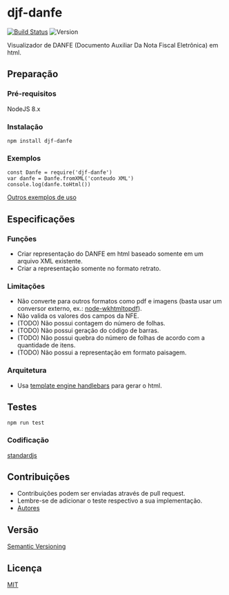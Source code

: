# djf-danfe
[![Build Status](https://travis-ci.org/djalmaoliveira/djf-danfe.svg?branch=master)](https://travis-ci.org/djalmaoliveira/djf-danfe) ![Version](https://img.shields.io/npm/v/djf-danfe.svg)

Visualizador de DANFE (Documento Auxiliar Da Nota Fiscal Eletrônica) em html.

## Preparação

### Pré-requisitos

NodeJS 8.x

### Instalação

```
npm install djf-danfe
```

### Exemplos

```
const Danfe = require('djf-danfe')
var danfe = Danfe.fromXML('conteudo XML')
console.log(danfe.toHtml())
```

[Outros exemplos de uso](https://github.com/djalmaoliveira/djf-danfe/tree/master/test/index.js)


## Especificações

### Funções

* Criar representação do DANFE em html baseado somente em um arquivo XML existente.
* Criar a representação somente no formato retrato.

### Limitações

* Não converte para outros formatos como pdf e imagens (basta usar um conversor externo, ex.: [node-wkhtmltopdf](https://github.com/devongovett/node-wkhtmltopdf)).
* Não valida os valores dos campos da NFE.
* (TODO) Não possui contagem do número de folhas.
* (TODO) Não possui geração do código de barras.
* (TODO) Não possui quebra do número de folhas de acordo com a quantidade de itens.
* (TODO) Não possui a representação em formato paisagem.

### Arquitetura

* Usa [template engine handlebars](https://github.com/wycats/handlebars.js) para gerar o html.

## Testes

```
npm run test
```

### Codificação

[standardjs](https://standardjs.com/rules.html)


## Contribuições

* Contribuições podem ser enviadas através de pull request.
* Lembre-se de adicionar o teste respectivo a sua implementação.
* [Autores](https://github.com/djalmaoliveira/djf-danfe/contributors)

## Versão

[Semantic Versioning](http://semver.org/)


## Licença

[MIT](https://github.com/djalmaoliveira/djf-danfe/blob/master/LICENSE)
